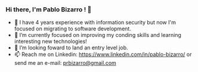 ### Hi there, I'm Pablo Bizarro ! 👋

- 🔭 I have 4 years experience with information security but now I'm focused on migrating to software development.
- 🌱 I’m currently focused on improving my conding skills and learning interesting new technologies!
- 🚀 I’m looking foward to land an entry level job.
- 📫 Reach me on Linkedin: https://www.linkedin.com/in/pablo-bizarro/ or send me an e-mail: prbizarro@gmail.com
